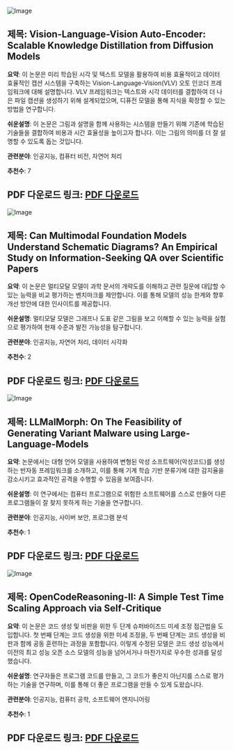 ![Image](https://cdn-thumbnails.huggingface.co/social-thumbnails/papers/2507.07104.png)
## 제목: Vision-Language-Vision Auto-Encoder: Scalable Knowledge Distillation from Diffusion Models
**요약**: 이 논문은 미리 학습된 시각 및 텍스트 모델을 활용하여 비용 효율적이고 데이터 효율적인 캡션 시스템을 구축하는 Vision-Language-Vision(VLV) 오토 인코더 프레임워크에 대해 설명합니다. VLV 프레임워크는 텍스트와 시각 데이터를 결합하여 더 나은 파일 캡션을 생성하기 위해 설계되었으며, 디퓨전 모델을 통해 지식을 확장할 수 있는 방법을 연구합니다.

**쉬운설명**: 이 논문은 그림과 설명을 함께 사용하는 시스템을 만들기 위해 기존에 학습된 기술들을 결합하여 비용과 시간 효율성을 높이고자 합니다. 이는 그림의 의미를 더 잘 설명할 수 있도록 돕는 것입니다.

**관련분야**: 인공지능, 컴퓨터 비전, 자연어 처리

**추천수**: 7

**PDF 다운로드 링크**: [PDF 다운로드](https://arxiv.org/pdf/2507.07104)
---

![Image](https://cdn-thumbnails.huggingface.co/social-thumbnails/papers/2507.10787.png)
## 제목: Can Multimodal Foundation Models Understand Schematic Diagrams? An Empirical Study on Information-Seeking QA over Scientific Papers
**요약**: 이 논문은 멀티모달 모델이 과학 문서의 개략도를 이해하고 관련 질문에 대답할 수 있는 능력을 비교 평가하는 벤치마크를 제안합니다. 이를 통해 모델의 성능 한계와 향후 개선 방안에 대한 인사이트를 제공합니다.

**쉬운설명**: 멀티모달 모델은 그래프나 도표 같은 그림을 보고 이해할 수 있는 능력을 실험으로 평가하여 현재 수준과 발전 가능성을 탐구합니다.

**관련분야**: 인공지능, 자연어 처리, 데이터 시각화

**추천수**: 2

**PDF 다운로드 링크**: [PDF 다운로드](https://arxiv.org/pdf/2507.10787)
---

![Image](https://cdn-thumbnails.huggingface.co/social-thumbnails/papers/2507.09411.png)
## 제목: LLMalMorph: On The Feasibility of Generating Variant Malware using Large-Language-Models
**요약**: 논문에서는 대형 언어 모델을 사용하여 변형된 악성 소프트웨어(악성코드)를 생성하는 반자동 프레임워크를 소개하고, 이를 통해 기계 학습 기반 분류기에 대한 감지율을 감소시키고 효과적인 공격을 수행할 수 있음을 보여줍니다.

**쉬운설명**: 이 연구에서는 컴퓨터 프로그램으로 위험한 소프트웨어를 스스로 만들어 다른 프로그램들이 잘 찾지 못하게 하는 기술을 연구합니다.

**관련분야**: 인공지능, 사이버 보안, 프로그램 분석

**추천수**: 1

**PDF 다운로드 링크**: [PDF 다운로드](https://arxiv.org/pdf/2507.09411)
---

![Image](https://cdn-thumbnails.huggingface.co/social-thumbnails/papers/2507.09075.png)
## 제목: OpenCodeReasoning-II: A Simple Test Time Scaling Approach via Self-Critique
**요약**: 이 논문은 코드 생성 및 비판을 위한 두 단계 슈퍼바이즈드 미세 조정 접근법을 도입합니다. 첫 번째 단계는 코드 생성을 위한 미세 조정을, 두 번째 단계는 코드 생성을 비판과 함께 공동 훈련하는 과정을 포함합니다. 이렇게 수정된 모델은 코드 생성 성능에서 이전의 최고 성능 오픈 소스 모델의 성능을 넘어서거나 마찬가지로 우수한 성과를 달성했습니다.

**쉬운설명**: 연구자들은 프로그램 코드를 만들고, 그 코드가 좋은지 아닌지를 스스로 평가하는 기술을 연구하며, 이를 통해 더 좋은 프로그램을 만들 수 있게 도왔습니다.

**관련분야**: 인공지능, 컴퓨터 공학, 소프트웨어 엔지니어링

**추천수**: 1

**PDF 다운로드 링크**: [PDF 다운로드](https://arxiv.org/pdf/2507.09075)
---